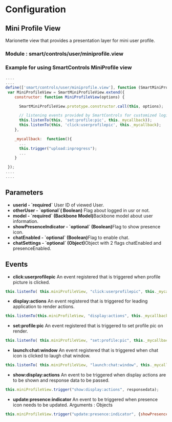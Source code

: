 # Configuration

## Mini Profile View

<p>Marionette view that provides a presentation layer for mini user profile.</p>

### Module : smart/controls/user/miniprofile.view

### Example for using SmartControls MiniProfile view

```js
....
....
define(['smart/controls/user/miniprofile.view'], function (SmartMiniProfileView) {
 var MiniProfileView = SmartMiniProfileView.extend({
    constructor: function MiniProfileView(options) {

      SmartMiniProfileView.prototype.constructor.call(this, options);

      // listening events provided by SmartControls for customized logic
      this.listenTo(this, 'set:profile:pic', this._mycallback));
      this.listenTo(this, 'click:userprofilepic', this._mycallback);
    },

    _mycallback:  function(){
      ...
      this.trigger("upload:inprogress");
      ...
    }

 });
....
....
```

## Parameters

<ul>
  <li><b>userid - `required`</b> User ID of viewed User.</li>
  <li><b>otherUser - `optional`( Boolean)</b> Flag about logged in usr or not.
  </li>
  <li><b>model - `required` (Backbone Model)</b>Backbone model about user information.</li>
  <li><b>showPresenceIndicator - `optional` (Boolean)</b>Flag to show presence icon.</li>
  <li><b>chatEnabled - `optional` (Boolean)</b>Flag to enable chat.</li>
  <li><b>chatSettings - `optional` (Object)</b>Object with 2 flags chatEnabled and presenceEnabled.</li>
</ul>

## Events

<ul>
<li><b>click:userprofilepic</b> An event registered that is triggered when profile picture is clicked.</li>
</ul>

```js
this.listenTo( this.miniProfileView, "click:userprofilepic", this._mycallback);
```

<ul>
<li><b>display:actions</b> An event registered that is triggered for leading application to render actions.</li>
</ul>

```js
this.listenTo(this.miniProfileView, "display:actions", this._mycallback);
```

<ul>
<li><b>set:profile:pic</b> An event registered that is triggered to set profile pic on render.</li>
</ul>

```js
this.listenTo( this.miniProfileView, "set:profile:pic", this._mycallback);
```
<ul>
<li><b>launch:chat:window</b> An event registered that is triggered when chat icon is clicked to laugh chat window.</li>
</ul>

```js
this.listenTo( this.miniProfileView, "launch:chat:window", this._mycallback);
```

<ul>
<li><b>show:display:actions</b> An event to be triggered when display actions are to be shown and response data to be passed.</li>
</ul>

```js
this.miniProfileView.trigger("show:display:actions", responsedata);
```

<ul>
<li><b>update:presence:indicator</b> An event to be triggered when presence icon needs to be updated. Arguments : Objects </li>
</ul>

```js
this.miniProfileView.trigger("update:presence:indicator", {showPresenceIndicator: (Boolean), status: (String - "Online","Offline", "Busy", "Away", "donotdisturb")});
```

